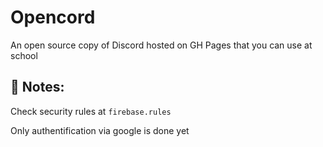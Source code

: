 # Opencord
An open source copy of Discord hosted on GH Pages that you can use at school

## 🚨 Notes:
Check security rules at `firebase.rules`

Only authentification via google is done yet
